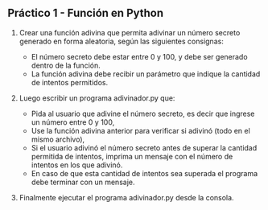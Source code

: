 ## Práctico 1 - Función en Python

1. Crear una función adivina que permita adivinar un número secreto generado en forma aleatoria, según las siguientes consignas:

    * El número secreto debe estar entre 0 y 100, y debe ser generado dentro de la función.
    * La función adivina debe recibir un parámetro que indique la cantidad de intentos permitidos.

2. Luego escribir un programa adivinador.py que:

    * Pida al usuario que adivine el número secreto, es decir que ingrese un número entre 0 y 100,
    * Use la función adivina anterior para verificar si adivinó (todo en el mismo archivo),
    * Si el usuario adivinó el número secreto antes de superar la cantidad permitida de intentos, imprima un mensaje con el número de intentos en los que adivinó.
    * En caso de que esta cantidad de intentos sea superada el programa debe terminar con un mensaje.

3. Finalmente ejecutar el programa adivinador.py desde la consola.
